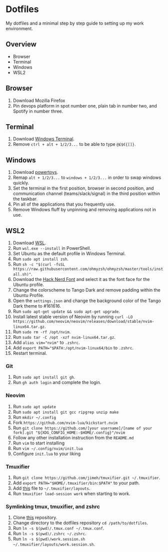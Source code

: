 # Dotfiles
My dotfiles and a minimal step by step guide to setting up my work environment.

## Overview
- Browser
- Terminal
- Windows
- WSL2

## Browser
1. Download Mozilla Firefox
2. Pin devops platform in spot number one, plain tab in number two, and Spotify in number three.

## Terminal
1. Download [Windows Terminal](https://learn.microsoft.com/en-us/windows/terminal/install).
2. Remove `ctrl + alt + 1/2/3...` to be able to type `@£$€{[]}`.

## Windows
1. Download [powertoys](https://learn.microsoft.com/en-us/windows/powertoys/install).
2. Remap `alt + 1/2/3...` to `windows + 1/2/3...` in order to swap windows quickly.
3. Set the terminal in the first position, browser in second position, and communication channel (teams/slack/signal) in the third position within the taskbar.
4. Pin all of the applications that you frequently use.
5. Remove Windows fluff by unpinning and removing applications not in use.

## WSL2
1. Download [WSL](https://learn.microsoft.com/en-us/windows/wsl/install).
2. Run `wsl.exe --install` in PowerShell.
3. Set Ubuntu as the default profile in Windows Terminal.
4. Run `sudo apt install zsh`.
5. Run `sh -c "$(curl -fsSL https://raw.githubusercontent.com/ohmyzsh/ohmyzsh/master/tools/install.sh)"`.
6. Download the [Hack Nerd Font](https://www.nerdfonts.com/font-downloads) and select it as the font face for the Ubuntu profile.
7. Change the colorscheme to Tango Dark and remove padding within the Ubuntu Profile.
8. Open the `settings.json` and change the background color of the Tango Dark theme to #161616.
9. Run `sudo apt-get update && sudo apt-get upgrade`.
10. Install latest stable version of Neovim by running `curl -LO https://github.com/neovim/neovim/releases/download/stable/nvim-linux64.tar.gz`.
11. Run `sudo rm -rf /opt/nvim`.
12. Run `sudo tar -C /opt -xzf nvim-linux64.tar.gz`.
13. Add `alias vim="nvim"` to `.zshrc`.
14. Add `export PATH="$PATH:/opt/nvim-linux64/bin` to `.zshrc`.
15. Restart terminal.

### Git
1. Run `sudo apt install git gh`.
2. Run `gh auth login` and complete the login.

### Neovim
1. Run `sudo apt update`
2. Run `sudo apt install git gcc ripgrep unzip make`
3. Run `mkdir ~/.config`
4. Fork `https://github.com/nvim-lua/kickstart.nvim`
5. Run `git clone https://github.com/[your username]/[name of your fork].git "${XDG_CONFIG_HOME:-$HOME/.config}"/nvim`
6. Follow any other installation instruction from the `README.md`
7. Run `vim` to start installing
8. Run `vim ~/.config/nvim/init.lua`
9. Configure `init.lua` to your liking

### Tmuxifier
1. Run `git clone https://github.com/jimeh/tmuxifier.git ~/.tmuxifier`.
2. Add `export PATH="$HOME/.tmuxifier/bin:$PATH"` to your path.
3. Add [this](./work.session.sh) file to `~/.tmuxifier/layouts`.
4. Run `tmuxifier load-session work` when starting to work.

### Symlinking tmux, tmuxifier, and zshrc
1. Clone [this](https://www.github.com/wiu753/dotfiles) repository.
2. Change directory to the dotfiles repository `cd /path/to/dotfiles`.
3. Run `ln -s $(pwd)/.tmux.conf ~/.tmux.conf`.
3. Run `ln -s $(pwd)/.zshrc ~/.zshrc`.
3. Run `ln -s $(pwd)/work.session.sh ~/.tmuxifier/layouts/work.session.sh`.


